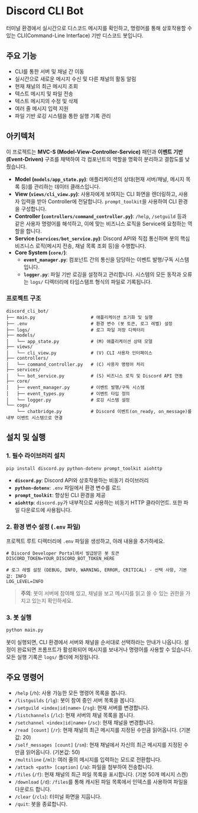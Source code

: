 # Discord CLI Bot

터미널 환경에서 실시간으로 디스코드 메시지를 확인하고, 명령어를 통해 상호작용할 수 있는 CLI(Command-Line Interface) 기반 디스코드 봇입니다.

## 주요 기능

-   CLI를 통한 서버 및 채널 간 이동
-   실시간으로 새로운 메시지 수신 및 다른 채널의 활동 알림
-   현재 채널의 최근 메시지 조회
-   텍스트 메시지 및 파일 전송
-   텍스트 메시지의 수정 및 삭제
-   여러 줄 메시지 입력 지원
-   파일 기반 로깅 시스템을 통한 실행 기록 관리

## 아키텍처

이 프로젝트는 **MVC-S (Model-View-Controller-Service)** 패턴과 **이벤트 기반(Event-Driven)** 구조를 채택하여 각 컴포넌트의 역할을 명확히 분리하고 결합도를 낮췄습니다.

-   **Model (`models/app_state.py`)**: 애플리케이션의 상태(현재 서버/채널, 메시지 목록 등)를 관리하는 데이터 클래스입니다.
-   **View (`views/cli_view.py`)**: 사용자에게 보여지는 CLI 화면을 렌더링하고, 사용자 입력을 받아 Controller에 전달합니다. `prompt_toolkit`을 사용하여 CLI 환경을 구성합니다.
-   **Controller (`controllers/command_controller.py`)**: `/help`, `/setguild` 등과 같은 사용자 명령어를 해석하고, 이에 맞는 비즈니스 로직을 Service에 요청하는 역할을 합니다.
-   **Service (`services/bot_service.py`)**: Discord API와 직접 통신하며 봇의 핵심 비즈니스 로직(메시지 전송, 채널 목록 조회 등)을 수행합니다.
-   **Core System (`core/`)**:
    -   **`event_manager.py`**: 컴포넌트 간의 통신을 담당하는 이벤트 발행/구독 시스템입니다.
    -   **`logger.py`**: 파일 기반 로깅을 설정하고 관리합니다. 시스템의 모든 동작과 오류는 `logs/` 디렉터리에 타임스탬프 형식의 파일로 기록됩니다.

### 프로젝트 구조

```
discord_cli_bot/
├── main.py                     # 애플리케이션 초기화 및 실행
├── .env                        # 환경 변수 (봇 토큰, 로그 레벨) 설정
├── logs/                       # 로그 파일 저장 디렉터리
├── models/
│   └── app_state.py            # (M) 애플리케이션 상태 모델
├── views/
│   └── cli_view.py             # (V) CLI 사용자 인터페이스
├── controllers/
│   └── command_controller.py   # (C) 사용자 명령어 처리
├── services/
│   └── bot_service.py          # (S) 비즈니스 로직 및 Discord API 연동
├── core/
│   ├── event_manager.py        # 이벤트 발행/구독 시스템
│   ├── event_types.py          # 이벤트 타입 정의
│   └── logger.py               # 로깅 시스템 설정
└── cogs/
    └── chatbridge.py           # Discord 이벤트(on_ready, on_message)를 내부 이벤트 시스템으로 연결
```

## 설치 및 실행

### 1. 필수 라이브러리 설치

```bash
pip install discord.py python-dotenv prompt_toolkit aiohttp
```

-   **`discord.py`**: Discord API와 상호작용하는 비동기 라이브러리
-   **`python-dotenv`**: `.env` 파일에서 환경 변수를 로드
-   **`prompt_toolkit`**: 향상된 CLI 환경을 제공
-   **`aiohttp`**: `discord.py`가 내부적으로 사용하는 비동기 HTTP 클라이언트. 또한 파일 다운로드에 사용됩니다. 

### 2. 환경 변수 설정 (`.env` 파일)

프로젝트 루트 디렉터리에 `.env` 파일을 생성하고, 아래 내용을 추가하세요.

```dotenv
# Discord Developer Portal에서 발급받은 봇 토큰
DISCORD_TOKEN=YOUR_DISCORD_BOT_TOKEN_HERE

# 로그 레벨 설정 (DEBUG, INFO, WARNING, ERROR, CRITICAL) - 선택 사항, 기본값: INFO
LOG_LEVEL=INFO
```

> **주의**: 봇이 서버에 참여해 있고, 채널을 보고 메시지를 읽고 쓸 수 있는 권한을 가지고 있는지 확인하세요.

### 3. 봇 실행

```bash
python main.py
```

봇이 실행되면, CLI 환경에서 서버와 채널을 순서대로 선택하라는 안내가 나옵니다. 설정이 완료되면 프롬프트가 활성화되어 메시지를 보내거나 명령어를 사용할 수 있습니다. 모든 실행 기록은 `logs/` 폴더에 저장됩니다.

## 주요 명령어

-   `/help` (`/h`): 사용 가능한 모든 명령어 목록을 봅니다.
-   `/listguilds` (`/lg`): 봇이 참여 중인 서버 목록을 봅니다.
-   `/setguild <index|id|name>` (`/sg`): 현재 서버를 변경합니다.
-   `/listchannels` (`/lc`): 현재 서버의 채널 목록을 봅니다.
-   `/setchannel <index|id|name>` (`/sc`): 현재 채널을 변경합니다.
-   `/read [count]` (`/r`): 현재 채널의 최근 메시지를 지정된 수만큼 읽어옵니다. (기본값: 20)
-   `/self_messages [count]` (`/sm`): 현재 채널에서 자신의 최근 메시지를 지정된 수만큼 읽어옵니다. (기본값: 50) 
-   `/multiline` (`/ml`): 여러 줄의 메시지를 입력하는 모드로 전환합니다.
-   `/attach <path> [caption]` (`/a`): 파일을 첨부하여 전송합니다.
-   `/files` (`/f`): 현재 채널의 최근 파일 목록을 표시합니다. (기본 50개 메시지 스캔)
-   `/download` (`/d`): `/files`를 통해 캐시된 파일 목록에서 인덱스를 사용하여 파일을 다운로드 합니다.
-   `/clear` (`/cls`): 터미널 화면을 지웁니다.
-   `/quit`: 봇을 종료합니다.